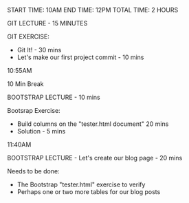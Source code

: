 START TIME: 10AM
END TIME: 12PM
TOTAL TIME: 2 HOURS

GIT LECTURE - 15 MINUTES

GIT EXERCISE: 
- Git It! - 30 mins
- Let's make our first project commit - 10 mins

10:55AM

10 Min Break

BOOTSTRAP LECTURE - 10 mins

Bootsrap Exercise: 
- Build columns on the "tester.html document" 20 mins
- Solution - 5 mins

11:40AM

BOOTSTRAP LECTURE - Let's create our blog page - 20 mins

Needs to be done: 
- The Bootstrap "tester.html" exercise to verify
- Perhaps one or two more tables for our blog posts
